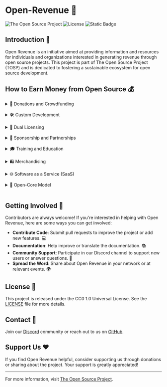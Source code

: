 # Open-Revenue 🚀

![The Open Source Project](https://img.shields.io/badge/Org-The%20Open%20Source%20Project-blue?style=flat-square&link=https%3A%2F%2Fgithub.com%2FThe-Open-Source-Project-TOSP)
![License](https://img.shields.io/badge/License-CC0_1.0-orange.svg?style=flat-square&link=https://creativecommons.org/publicdomain/zero/1.0/)
![Static Badge](https://img.shields.io/badge/Chat-Discord-limegreen?style=flat-square&link=https%3A%2F%2Fdiscord.gg%2FQMzvmuSh2v)

## Introduction 📖

Open Revenue is an initiative aimed at providing information and resources for individuals and organizations interested in generating revenue through open source projects. This project is part of The Open Source Project (TOSP) and is dedicated to fostering a sustainable ecosystem for open source development.

## How to Earn Money from Open Source 💰

<details>
<summary>🤝 Donations and Crowdfunding</summary>

| **📝 Description** | **🖥️ Example Platforms** | **♟️ Strategies** |
|----|----|----|
|Encourage user and business donations to support the project.|Patreon, Open Collective, and Kickstarter.|Create compelling campaigns, set achievable goals, and offer incentives for supporters.|

**🔍 More Details:** [Donations and Crowdfunding Guide](../Open-Revenue/RevenueModels/Donations.md)

</details>
<br/>

<details>
<summary>🛠️ Custom Development</summary>

| **📝 Description** | **🌐 Scope** | **🛤️ Approach** |
|----|----|----|
|Provide custom development services for users needing specific features or integrations.|Tailored solutions that extend or enhance the core open source project.|Work closely with clients to understand their needs and deliver bespoke solutions.|

**🔍 More Details:** [Custom Development Opportunities](../Open-Revenue/RevenueModels/CustomDevelopment.md)

</details>
<br/>

<details>
<summary>📜 Dual Licensing</summary>

| **📝 Description** | **🛠️ Use Case** | **🌟 Benefits** |
|----|----|----|
|Offer the project under both open source and commercial licenses.|Commercial license for companies requiring exclusive features or support.|Balances open source ethos with commercial viability.|

**🔍 More Details:** [Understanding Dual Licensing](../Open-Revenue/RevenueModels/DualLicensing.md)

</details>
<br/>

<details>
<summary>🤝 Sponsorship and Partnerships</summary>

| **📝 Description** | **🚀 Opportunities** | **🎯 Target Partners** |
|----|----|----|
|Establish relationships with businesses that benefit from the project.|Brand placements, sponsored features, or joint marketing efforts.|Companies in related industries or with aligned interests.|

**🔍 More Details:** [Sponsorship and Partnership Guide](../Open-Revenue/RevenueModels/SponsorshipPartnerships.md)

</details>
<br/>

<details>
<summary>🎓 Training and Education</summary>

| **📝 Description** | **🎨 Formats** | **👥 Audience** |
|----|----|----|
|Offer training programs, workshops, or online courses about the project.|In-person sessions, webinars, e-learning courses.|New users, developers, or organizations adopting the project.|

**🔍 More Details:** [Training and Education Programs](../Open-Revenue/RevenueModels/TrainingEducation.md)

</details>
<br/>

<details>
<summary>🛍️ Merchandising</summary>

| **📝 Description** | **📦 Products** | **📣 Marketing** |
|----|----|----|
|Sell branded merchandise related to the project.|T-shirts, stickers, mugs, and other memorabilia.|Leverage project branding and community engagement.|

**🔍 More Details:** [Merchandise Catalogue](../Open-Revenue/RevenueModels/Merchandising.md)

</details>
<br />

<details>
<summary>🌐 Software as a Service (SaaS)</summary>

| **📝 Description** | **🛠️ Features** | **💰 Revenue Model** |
|----|----|----|
|Offer a hosted version of the open source project as a service.|Provide a managed, scalable, and updated service with added functionalities.|Subscription-based, with different tiers for various features and usage levels.|

**🔍 More Details:** [SaaS Model Guide](../Open-Revenue/RevenueModels/SaaS.md)

</details>
<br/>

<details>
<summary>🔐 Open-Core Model</summary>

| **📝 Description** | **🌐 Approach** | **💰 Revenue Source** |
|----|----|----|
|Utilize an open-core model where the majority of code is open source, but a portion is proprietary, often targeted at enterprises.|Open-source the core software while offering proprietary modules or extensions, especially for enterprise use.|Companies pay for using enterprise-specific modules or integrations.|

**🔍 More Details:** [Guide on Implementing the Open-Core Model](../Open-Revenue/RevenueModels/OpenCoreModel.md)

</details>
<br/>


## Getting Involved 🤗

Contributors are always welcome! If you're interested in helping with Open Revenue, here are some ways you can get involved:

- **Contribute Code**: Submit pull requests to improve the project or add new features. 💻
- **Documentation**: Help improve or translate the documentation. 📚
- **Community Support**: Participate in our Discord channel to support new users or answer questions. 💬
- **Spread the Word**: Share about Open Revenue in your network or at relevant events. 🌍

## License 📄

This project is released under the CC0 1.0 Universal License. See the [LICENSE](LICENSE) file for more details.

## Contact 📩

Join our [Discord](https://discord.gg/QMzvmuSh2v) community or reach out to us on [GitHub](https://github.com/The-Open-Source-Project-TOSP).

## Support Us ❤️

If you find Open Revenue helpful, consider supporting us through donations or sharing about the project. Your support is greatly appreciated!

---

For more information, visit [The Open Source Project](https://github.com/The-Open-Source-Project-TOSP).